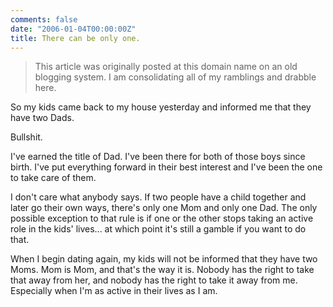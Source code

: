 ```yaml
---
comments: false
date: "2006-01-04T00:00:00Z"
title: There can be only one.
---
```


> This article was originally posted at this domain name on an old blogging system.  I am consolidating all of my ramblings and drabble here.

So my kids came back to my house yesterday and informed me that they have two Dads.

Bullshit.

I've earned the title of Dad.  I've been there for both of those boys since birth.  I've put everything forward in their best interest and I've been the one to take care of them.

I don't care what anybody says.  If two people have a child together and later go their own ways, there's only one Mom and only one Dad.  The only possible exception to that rule is if one or the other stops taking an active role in the kids' lives...  at which point it's still a gamble if you want to do that.

When I begin dating again, my kids will not be informed that they have two Moms.  Mom is Mom, and that's the way it is.  Nobody has the right to take that away from her, and nobody has the right to take it away from me.  Especially when I'm as active in their lives as I am.